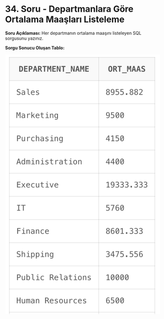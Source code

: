 # 34. Soru - Departmanlara Göre Ortalama Maaşları Listeleme

**Soru Açıklaması:**
Her departmanın ortalama maaşını listeleyen SQL sorgusunu yazınız.

**Sorgu Sonucu Oluşan Tablo:**

![alt text](/Ekran-Çıktıları/Ekran-Resmi_34.png)

